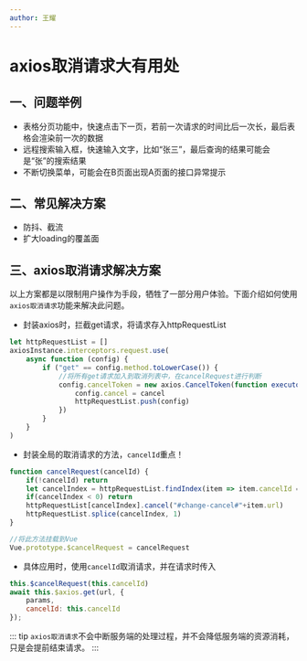 ```yaml
---
author: 王耀
---
```


# axios取消请求大有用处

## 一、问题举例
- 表格分页功能中，快速点击下一页，若前一次请求的时间比后一次长，最后表格会渲染前一次的数据
- 远程搜索输入框，快速输入文字，比如“张三”，最后查询的结果可能会是“张”的搜索结果
- 不断切换菜单，可能会在B页面出现A页面的接口异常提示

## 二、常见解决方案
- 防抖、截流
- 扩大loading的覆盖面

## 三、axios取消请求解决方案

以上方案都是以限制用户操作为手段，牺牲了一部分用户体验。下面介绍如何使用`axios取消请求`功能来解决此问题。

- 封装axios时，拦截get请求，将请求存入httpRequestList
```js
let httpRequestList = []
axiosInstance.interceptors.request.use(
    async function (config) {
        if ("get" == config.method.toLowerCase()) {
            //将所有get请求加入到取消列表中，在cancelRequest进行判断
            config.cancelToken = new axios.CancelToken(function executor(cancel) {
                config.cancel = cancel
                httpRequestList.push(config)
            })
        }
    }
)
```

- 封装全局的取消请求的方法，`cancelId`重点！
```js
function cancelRequest(cancelId) {
    if(!cancelId) return
    let cancelIndex = httpRequestList.findIndex(item => item.cancelId == cancelId)
    if(cancelIndex < 0) return
    httpRequestList[cancelIndex].cancel("#change-cancel#"+item.url)
    httpRequestList.splice(cancelIndex, 1)
}

//将此方法挂载到Vue
Vue.prototype.$cancelRequest = cancelRequest
```

- 具体应用时，使用`cancelId`取消请求，并在请求时传入
```js
this.$cancelRequest(this.cancelId)
await this.$axios.get(url, {
    params,
    cancelId: this.cancelId
});
```

::: tip
`axios取消请求`不会中断服务端的处理过程，并不会降低服务端的资源消耗，只是会提前结束请求。
:::